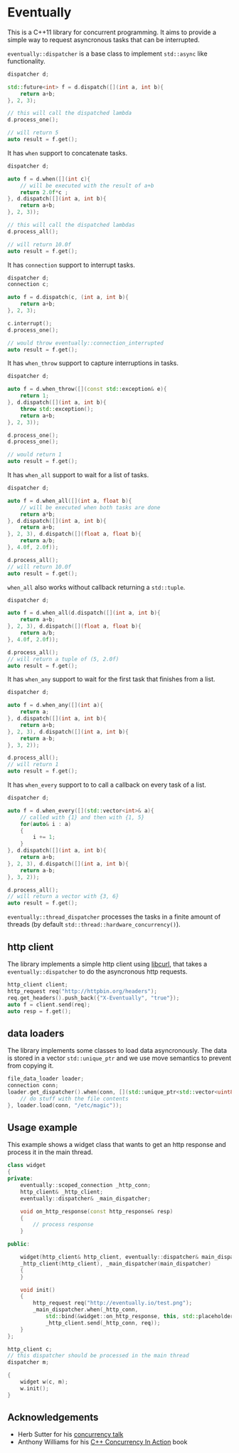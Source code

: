 Eventually
==========

This is a C++11 library for concurrent programming.
It aims to provide a simple way to request asyncronous tasks
that can be interrupted.

`eventually::dispatcher` is a base class to implement `std::async` like functionality.

```c++
dispatcher d;

std::future<int> f = d.dispatch([](int a, int b){
    return a+b;
}, 2, 3);

// this will call the dispatched lambda
d.process_one();

// will return 5
auto result = f.get();
```

It has `when` support to concatenate tasks.

```c++
dispatcher d;

auto f = d.when([](int c){
    // will be executed with the result of a+b
    return 2.0f*c ;
}, d.dispatch([](int a, int b){
    return a+b;
}, 2, 3));

// this will call the dispatched lambdas
d.process_all();

// will return 10.0f
auto result = f.get();
```

It has `connection` support to interrupt tasks.

```c++
dispatcher d;
connection c;

auto f = d.dispatch(c, (int a, int b){
    return a+b;
}, 2, 3);

c.interrupt();
d.process_one();

// would throw eventually::connection_interrupted
auto result = f.get();
```

It has `when_throw` support to capture interruptions in tasks.

```c++
dispatcher d;

auto f = d.when_throw([](const std::exception& e){
    return 1;
}, d.dispatch([](int a, int b){
    throw std::exception();
    return a+b;
}, 2, 3));

d.process_one();
d.process_one();

// would return 1
auto result = f.get();
```

It has `when_all` support to wait for a list of tasks.

```c++
dispatcher d;

auto f = d.when_all([](int a, float b){
    // will be executed when both tasks are done
    return a*b;
}, d.dispatch([](int a, int b){
    return a+b;
}, 2, 3), d.dispatch([](float a, float b){
    return a/b;
}, 4.0f, 2.0f));

d.process_all();
// will return 10.0f
auto result = f.get();
```

`when_all` also works without callback returning a `std::tuple`.

```c++
dispatcher d;

auto f = d.when_all(d.dispatch([](int a, int b){
    return a+b;
}, 2, 3), d.dispatch([](float a, float b){
    return a/b;
}, 4.0f, 2.0f));

d.process_all();
// will return a tuple of (5, 2.0f)
auto result = f.get();
```

It has `when_any` support to wait for the first task that finishes from a list.

```c++
dispatcher d;

auto f = d.when_any([](int a){
    return a;
}, d.dispatch([](int a, int b){
    return a+b;
}, 2, 3), d.dispatch([](int a, int b){
    return a-b;
}, 3, 2));

d.process_all();
// will return 1
auto result = f.get();
```

It has `when_every` support to to call a callback on every task of a list.

```c++
dispatcher d;

auto f = d.when_every([](std::vector<int>& a){
    // called with {1} and then with {1, 5}
    for(auto& i : a)
    {
        i += 1;
    }
}, d.dispatch([](int a, int b){
    return a+b;
}, 2, 3), d.dispatch([](int a, int b){
    return a-b;
}, 3, 2));

d.process_all();
// will return a vector with {3, 6}
auto result = f.get();
```

`eventually::thread_dispatcher` processes the tasks in a finite amount of threads
(by default `std::thread::hardware_concurrency()`).

## http client

The library implements a simple http client using [libcurl](http://curl.haxx.se/libcurl/),
that takes a `eventually::dispatcher` to do the asyncronous http requests.

```c++
http_client client;
http_request req("http://httpbin.org/headers");
req.get_headers().push_back({"X-Eventually", "true"});
auto f = client.send(req);
auto resp = f.get();
```

## data loaders

The library implements some classes to load data asyncronously. The data
is stored in a vector `std::unique_ptr` and we use move semantics to
prevent from copying it.

```c++
file_data_loader loader;
connection conn;
loader.get_dispatcher().when(conn, [](std::unique_ptr<std::vector<uint8_t>>&& data){
    // do stuff with the file contents
}, loader.load(conn, "/etc/magic"));
```

## Usage example

This example shows a widget class that wants to get an http response
and process it in the main thread.

```c++
class widget
{
private:
    eventually::scoped_connection _http_conn;
    http_client& _http_client;
    eventually::dispatcher& _main_dispatcher;

    void on_http_response(const http_response& resp)
    {
        // process response
    }

public:

    widget(http_client& http_client, eventually::dispatcher& main_dispatcher):
    _http_client(http_client), _main_dispatcher(main_dispatcher)
    {
    }

    void init()
    {
        http_request req("http://eventually.io/test.png");
        _main_dispatcher.when(_http_conn,
            std::bind(&widget::on_http_response, this, std::placeholders::_1),
            _http_client.send(_http_conn, req));
    }
};

http_client c;
// this dispatcher should be processed in the main thread
dispatcher m;

{
    widget w(c, m);
    w.init();
}

```

## Acknowledgements

* Herb Sutter for his [concurrency talk](http://channel9.msdn.com/Shows/Going+Deep/C-and-Beyond-2012-Herb-Sutter-Concurrency-and-Parallelism)
* Anthony Williams for his [C++ Concurrency In Action](http://www.cplusplusconcurrencyinaction.com/) book
